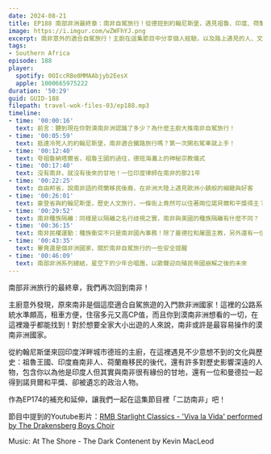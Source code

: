 ```yaml
---
date: 2024-08-21
title: EP188 南部非洲最終章：南非自駕旅行！從德班到約翰尼斯堡，遇見祖魯、印度、荷蘭文化，走進種族隔離歷史
image: https://i.imgur.com/wZWFhYJ.png
excerpt: 南非意外的適合自駕旅行！主廚在這集節目中分享個人經驗，以及路上遇見的人、文化與歷史。作為EP174的補充和延伸，讓我們一起在這集節目裡「二訪南非」吧！
tags:
- Southern Africa
episode: 188
player:
  spotify: 0OIccRBe8MMAAbjyb2EesX
  apple: 1000665975222
duration: '50:29'
guid: GUID-188
filepath: travel-wok-files-03/ep188.mp3
timeline:
- time: '00:00:16'
  text: 前言：聽到現在你對漠南非洲認識了多少？為什麼主廚大推南非自駕旅行！
- time: '00:05:59'
  text: 抵達冷死人的約翰尼斯堡，南非適合鐵路旅行嗎？第一次開右駕車就上手！
- time: '00:12:40'
  text: 夸祖魯納塔爾省，祖魯王國的過往，德班海灘上的神秘宗教儀式
- time: '00:17:40'
  text: 沒有南非，就沒有後來的甘地！一位印度律師在南非的那21年
- time: '00:22:25'
  text: 自由邦省，說南非語的荷蘭移民後裔，在非洲大陸上遇見歐洲小鎮般的細緻與好客
- time: '00:26:01'
  text: 豪登省與約翰尼斯堡，歷史人文旅行，一條街上竟然可以住著兩位諾貝爾和平獎得主？
- time: '00:29:52'
  text: 南非種族隔離：同樣是以隔離之名行歧視之實，南非與美國的種族隔離有什麼不同？
- time: '00:36:15'
  text: 南非民權運動：種族衝突不只是南非國內事務！除了曼德拉和屠圖主教，另外還有一位政治人物功不可沒
- time: '00:43:35'
  text: 畢竟還是個非洲國家，關於南非自駕旅行的一些安全提醒
- time: '00:46:09'
  text: 南部非洲系列總結，星空下的少年合唱團，以歌聲迎向殖民帝國崩解之後的未來
---
```


南部非洲旅行的最終章，我們再次回到南非！

主廚意外發現，原來南非是個這麼適合自駕旅遊的入門款非洲國家！這裡的公路系統水準頗高，租車方便，住宿多元又高CP值，而且你到漠南非洲想看的一切，在這裡幾乎都能找到！對於想要全家大小出遊的人來說，南非或許是最容易操作的漠南非洲國家。

從約翰尼斯堡來回印度洋畔城市德班的主廚，在這裡遇見不少意想不到的文化與歷史：祖魯王國、印度裔南非人、荷蘭裔移民的後代，還有許多對歷史影響深遠的人物，包含你以為他是印度人但其實與南非很有緣份的甘地，還有一位和曼德拉一起得到諾貝爾和平獎、卻被遺忘的政治人物。

作為EP174的補充和延伸，讓我們一起在這集節目裡「二訪南非」吧！

節目中提到的Youtube影片：[RMB Starlight Classics - 'Viva la Vida' performed by The Drakensberg Boys Choir](https://www.youtube.com/watch?v=ufMBb7jLl9o)

Music: At The Shore - The Dark Contenent by Kevin MacLeod
